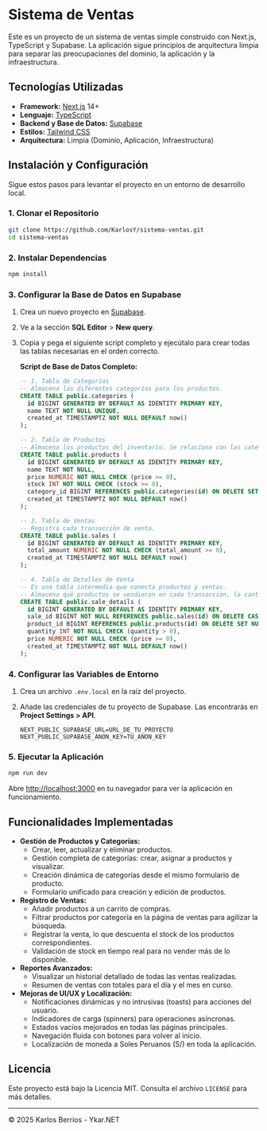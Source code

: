 # Sistema de Ventas

Este es un proyecto de un sistema de ventas simple construido con Next.js, TypeScript y Supabase. La aplicación sigue principios de arquitectura limpia para separar las preocupaciones del dominio, la aplicación y la infraestructura.

## Tecnologías Utilizadas

- **Framework:** [Next.js](https://nextjs.org) 14+
- **Lenguaje:** [TypeScript](https://www.typescriptlang.org)
- **Backend y Base de Datos:** [Supabase](https://supabase.io)
- **Estilos:** [Tailwind CSS](https://tailwindcss.com)
- **Arquitectura:** Limpia (Dominio, Aplicación, Infraestructura)

## Instalación y Configuración

Sigue estos pasos para levantar el proyecto en un entorno de desarrollo local.

### 1. Clonar el Repositorio

```bash
git clone https://github.com/KarlosY/sistema-ventas.git
cd sistema-ventas
```

### 2. Instalar Dependencias

```bash
npm install
```

### 3. Configurar la Base de Datos en Supabase

1.  Crea un nuevo proyecto en [Supabase](https://supabase.io).
2.  Ve a la sección **SQL Editor** > **New query**.
3.  Copia y pega el siguiente script completo y ejecútalo para crear todas las tablas necesarias en el orden correcto.

    **Script de Base de Datos Completo:**
    ```sql
    -- 1. Tabla de Categorías
    -- Almacena las diferentes categorías para los productos.
    CREATE TABLE public.categories (
      id BIGINT GENERATED BY DEFAULT AS IDENTITY PRIMARY KEY,
      name TEXT NOT NULL UNIQUE,
      created_at TIMESTAMPTZ NOT NULL DEFAULT now()
    );

    -- 2. Tabla de Productos
    -- Almacena los productos del inventario. Se relaciona con las categorías.
    CREATE TABLE public.products (
      id BIGINT GENERATED BY DEFAULT AS IDENTITY PRIMARY KEY,
      name TEXT NOT NULL,
      price NUMERIC NOT NULL CHECK (price >= 0),
      stock INT NOT NULL CHECK (stock >= 0),
      category_id BIGINT REFERENCES public.categories(id) ON DELETE SET NULL,
      created_at TIMESTAMPTZ NOT NULL DEFAULT now()
    );

    -- 3. Tabla de Ventas
    -- Registra cada transacción de venta.
    CREATE TABLE public.sales (
      id BIGINT GENERATED BY DEFAULT AS IDENTITY PRIMARY KEY,
      total_amount NUMERIC NOT NULL CHECK (total_amount >= 0),
      created_at TIMESTAMPTZ NOT NULL DEFAULT now()
    );

    -- 4. Tabla de Detalles de Venta
    -- Es una tabla intermedia que conecta productos y ventas.
    -- Almacena qué productos se vendieron en cada transacción, la cantidad y el precio en ese momento.
    CREATE TABLE public.sale_details (
      id BIGINT GENERATED BY DEFAULT AS IDENTITY PRIMARY KEY,
      sale_id BIGINT NOT NULL REFERENCES public.sales(id) ON DELETE CASCADE,
      product_id BIGINT REFERENCES public.products(id) ON DELETE SET NULL,
      quantity INT NOT NULL CHECK (quantity > 0),
      price NUMERIC NOT NULL CHECK (price >= 0),
      created_at TIMESTAMPTZ NOT NULL DEFAULT now()
    );
    ```



### 4. Configurar las Variables de Entorno

1.  Crea un archivo `.env.local` en la raíz del proyecto.
2.  Añade las credenciales de tu proyecto de Supabase. Las encontrarás en **Project Settings > API**.

    ```env
    NEXT_PUBLIC_SUPABASE_URL=URL_DE_TU_PROYECTO
    NEXT_PUBLIC_SUPABASE_ANON_KEY=TU_ANON_KEY
    ```

### 5. Ejecutar la Aplicación

```bash
npm run dev
```

Abre [http://localhost:3000](http://localhost:3000) en tu navegador para ver la aplicación en funcionamiento.

## Funcionalidades Implementadas

- **Gestión de Productos y Categorías:**
  - Crear, leer, actualizar y eliminar productos.
  - Gestión completa de categorías: crear, asignar a productos y visualizar.
  - Creación dinámica de categorías desde el mismo formulario de producto.
  - Formulario unificado para creación y edición de productos.
- **Registro de Ventas:**
  - Añadir productos a un carrito de compras.
  - Filtrar productos por categoría en la página de ventas para agilizar la búsqueda.
  - Registrar la venta, lo que descuenta el stock de los productos correspondientes.
  - Validación de stock en tiempo real para no vender más de lo disponible.
- **Reportes Avanzados:**
  - Visualizar un historial detallado de todas las ventas realizadas.
  - Resumen de ventas con totales para el día y el mes en curso.
- **Mejoras de UI/UX y Localización:**
  - Notificaciones dinámicas y no intrusivas (toasts) para acciones del usuario.
  - Indicadores de carga (spinners) para operaciones asíncronas.
  - Estados vacíos mejorados en todas las páginas principales.
  - Navegación fluida con botones para volver al inicio.
  - Localización de moneda a Soles Peruanos (S/) en toda la aplicación.

## Licencia

Este proyecto está bajo la Licencia MIT. Consulta el archivo `LICENSE` para más detalles.

---

© 2025 Karlos Berrios - Ykar.NET
